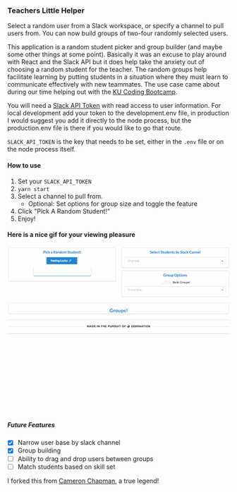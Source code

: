 ### Teachers Little Helper

Select a random user from a Slack workspace, or specify a channel to pull users from. You can now build groups of two-four randomly selected users.

This application is a random student picker and group builder (and maybe some other things at some point). Basically it was an excuse to play around with React and the Slack API but it does help take the anxiety out of choosing a random student for the teacher. The random groups help facilitate learning by putting students in a situation where they must learn to communicate effectively with new teammates. The use case came about during our time helping out with the [KU Coding Bootcamp](https://bootcamp.ku.edu/coding/landing).

You will need a [Slack API Token](https://api.slack.com/custom-integrations/legacy-tokens) with read access to user information. For local development add your token to the development.env file, in production I would suggest you add it directly to the node process, but the production.env file is there if you would like to go that route.

`SLACK_API_TOKEN` is the key that needs to be set, either in the `.env` file or on the node process itself.

#### How to use
1. Set your `SLACK_API_TOKEN`
2. `yarn start`
3. Select a channel to pull from. 
    * Optional: Set options for group size and toggle the feature
5. Click "Pick A Random Student!"
6. Enjoy!

#### Here is a nice gif for your viewing pleasure

![app demo gif](/additional_assets/Helper.gif)  

##### Future Features
- [x] Narrow user base by slack channel
- [x] Group building
- [ ] Ability to drag and drop users between groups
- [ ] Match students based on skill set

I forked this from [Cameron Chapman](https://github.com/Cameron-C-Chapman/teachers-little-helper), a true legend!